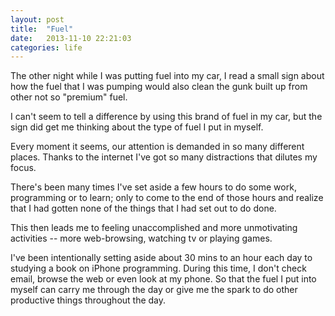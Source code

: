 ```yaml
---
layout: post
title:  "Fuel"
date:   2013-11-10 22:21:03
categories: life
---
```


The other night while I was putting fuel into my car, I read a small sign about how the fuel that I was pumping would also clean the gunk built up from other not so "premium" fuel.

I can't seem to tell a difference by using this brand of fuel in my car, but the sign did get me thinking about the type of fuel I put in myself.

Every moment it seems, our attention is demanded in so many different places. Thanks to the internet I've got so many distractions that dilutes my focus.

There's been many times I've set aside a few hours to do some work, programming or to learn; only to come to the end of those hours and realize that I had gotten none of the things that I had set out to do done.

This then leads me to feeling unaccomplished and more unmotivating activities -- more web-browsing, watching tv or playing games.

I've been intentionally setting aside about 30 mins to an hour each day to studying a book on iPhone programming. During this time, I don't check email, browse the web or even look at my phone. So that the fuel I put into myself can carry me through the day or give me the spark to do other productive things throughout the day.
